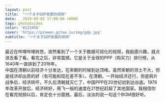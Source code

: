 ```yaml
---
layout: post
title:  "一个关于GDP发展的视频"
date:   2019-09-02 17:00:00 +0800
tags: photo&video
color: '#123456'
cover: 'https://pinwen.gitee.io/img/gdp.jpg'
subtitle: '一个关于GDP发展的视频'
---
```

最近在哔哩哔哩转悠，突然看到了一个关于数据可视化的视频，我挺感兴趣，就点进去看了看。看完之后，非常震撼。它是关于全球的PPP（购买力）排行榜，从1640年一直排到了2016年。<br>
中国在清朝以前经济十分发达，在宋朝的时候到达顶峰。虽然宋朝的领土不大，但是经济却出奇的好（有可能和现在差不多）。在清朝，一开始经济还行，但是鸦片战争后，经济转坏，不久后清朝就灭亡了，中国PPP在20世纪初到达谷底。1978年改革开放后，经济转好，用飞一般的速度在21世纪赶超了其他国家。我相信你在看完视频以后，肯定也十分震撼。最后，淡淡的说一句这个BGM很好听。<br>

<div id="video"></div>
<script src="//cdn.jsdelivr.net/npm/xgplayer@2.1.12/browser/index.js" charset="utf-8"></script>
  <script>
  let player = new Player({
	"id": "video",
	"url": "https://pro-file.xiaoheiban.cn/201910/1571651750000_49641.mp4",
	"playsinline": true,
	"whitelist": [
			""
	],
	"keyShortcut": "on",
	"download": true,
	"poster": "https://pinwen.gitee.io/img/gdp.jpg"
  });

      </script>
